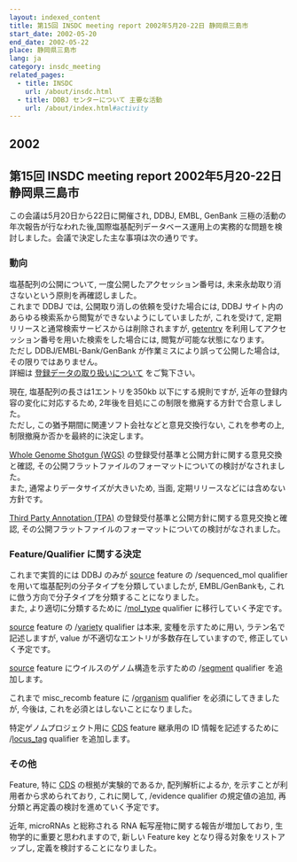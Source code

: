 ```yaml
---
layout: indexed_content
title: 第15回 INSDC meeting report 2002年5月20-22日 静岡県三島市
start_date: 2002-05-20
end_date: 2002-05-22
place: 静岡県三島市
lang: ja
category: insdc_meeting
related_pages:
  - title: INSDC
    url: /about/insdc.html
  - title: DDBJ センターについて 主要な活動
    url: /about/index.html#activity
---
```


## 2002  <a name="2002"></a>

## 第15回 INSDC meeting report 2002年5月20-22日 静岡県三島市

この会議は5月20日から22日に開催され, DDBJ, EMBL, GenBank
三極の活動の年次報告が行なわれた後,国際塩基配列データベース運用上の実務的な問題を検討しました。会議で決定した主な事項は次の通りです。

### 動向

塩基配列の公開について, 一度公開したアクセッション番号は,
未来永劫取り消さないという原則を再確認しました。  
これまで DDBJ では, 公開取り消しの依頼を受けた場合には, DDBJ
サイト内のあらゆる検索系から閲覧ができないようにしていましたが,
これを受けて, 定期リリースと通常検索サービスからは削除されますが,
[getentry](http://getentry.ddbj.nig.ac.jp/top-j.html)
を利用してアクセッション番号を用いた検索をした場合には,
閲覧が可能な状態になります。  
ただし DDBJ/EMBL-Bank/GenBank が作業ミスにより誤って公開した場合は,
その限りではありません。  
詳細は [登録データの取り扱いについて](/about/insdc.html#policy) をご覧下さい。

現在, 塩基配列の長さは1エントリを350kb 以下にする規則ですが,
近年の登録内容の変化に対応するため,
2年後を目処にこの制限を撤廃する方針で合意しました。  
ただし, この猶予期間に関連ソフト会社などと意見交換行ない,
これを参考の上, 制限撤廃か否かを最終的に決定します。

[Whole Genome Shotgun (WGS)](/ddbj/wgs.html)
の登録受付基準と公開方針に関する意見交換と確認,
その公開フラットファイルのフォーマットについての検討がなされました。  
また, 通常よりデータサイズが大きいため, 当面,
定期リリースなどには含めない方針です。

[Third Party Annotation (TPA)](/ddbj/tpa.html)
の登録受付基準と公開方針に関する意見交換と確認,
その公開フラットファイルのフォーマットについての検討がなされました。

### Feature/Qualifier に関する決定  <a name="2002-ft"></a>

これまで実質的には DDBJ のみが [source](/ddbj/features.html#source)
feature の /sequenced\_mol qualifier
を用いて塩基配列の分子タイプを分類していましたが, EMBL/GenBankも,
これに倣う方向で分子タイプを分類することになりました。  
また, より適切に分類するために
/[mol\_type](/ddbj/qualifiers.html#mol_type) qualifier
に移行していく予定です。

[source](/ddbj/features.html#source) feature の
/[variety](/ddbj/qualifiers.html#variety) qualifier は本来,
変種を示すために用い, ラテン名で記述しますが, value
が不適切なエントリが多数存在していますので, 修正していく予定です。

[source](/ddbj/features.html#source) feature
にウイルスのゲノム構造を示すための
/[segment](/ddbj/qualifiers.html#segment) qualifier を追加します。

これまで misc\_recomb feature に
/[organism](/ddbj/qualifiers.html#organism) qualifier
を必須にしてきましたが, 今後は, これを必須とはしないことになりました。

特定ゲノムプロジェクト用に [CDS](/ddbj/features.html#cds) feature
継承用の ID 情報を記述するために
/[locus\_tag](/ddbj/qualifiers.html#locus_tag) qualifier を追加します。

### その他

Feature, 特に [CDS](/ddbj/features.html#cds) の根拠が実験的であるか,
配列解析によるか, を示すことが利用者から求められており, これに関して,
/evidence qualifier の規定値の追加,
再分類と再定義の検討を進めていく予定です。

近年, microRNAs と総称される RNA 転写産物に関する報告が増加しており,
生物学的に重要と思われますので, 新しい Feature key
となり得る対象をリストアップし, 定義を検討することになりました。
